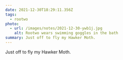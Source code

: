 ```yaml
---
date: 2021-12-30T18:29:11.356Z
tags:
  - rootwo
photo:
  - url: /images/notes/2021-12-30-ywb1j.jpg
    alt: Rootwo wears swimming goggles in the bath
summary: Just off to fly my Hawker Moth.
---
```

Just off to fly my Hawker Moth. 
